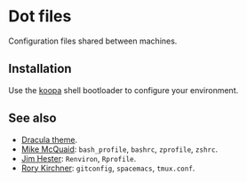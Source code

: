 # Dot files

Configuration files shared between machines.

## Installation

Use the [koopa](https://github.com/acidgenomics/koopa/) shell bootloader to configure your environment.

## See also

- [Dracula theme](https://draculatheme.com/).
- [Mike McQuaid](https://github.com/MikeMcQuaid/dotfiles):
  `bash_profile`, `bashrc`, `zprofile`, `zshrc`.
- [Jim Hester](https://github.com/jimhester/dotfiles):
  `Renviron`, `Rprofile`.
- [Rory Kirchner](https://github.com/roryk/dotfiles):
  `gitconfig`, `spacemacs`, `tmux.conf`.
